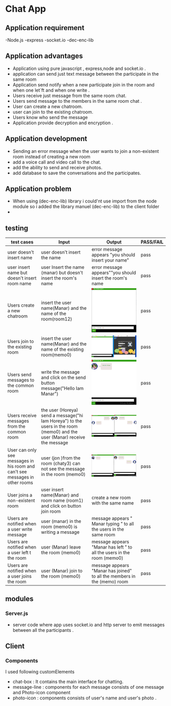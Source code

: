 # Chat App

## Application requirement
-Node.js
-express
-socket.io
-dec-enc-lib


## Application advantages
- Application using pure javascript , express,node and socket.io .
- application can send just text message between  the participate in the same room 
- Application send notify when a new participate join in the room and when one let´ft and when one write .
- Users receive just message from the same room chat.
- Users send message to the members in the same room chat .
- User can create a new chatroom.
- user can join to the existing chatroom.
- Users know who send the message
- Application provide decryption and encryption .
## Application  development 
- Sending an error message when the user wants to join a non-existent room instead of creating a new room
- add a  voice call and video call to the chat.
- add the ability to send and receive photos.
- add database to save the conversations and the participates.
## Application problem 
 - When using (dec-enc-lib) library i could'nt use import from the node module so i added the library manuel (dec-enc-lib) to the client folder 
 - 


## testing
 | test cases | Input   | Output| PASS/FAIL | 
| --------- |---|-|----- | 
|user doesn't insert name  |user doesn't insert the name| error message appears "you should insert your name"| pass |
|user insert name but doesn't insert room name|user Insert the name (manar) but doesn't insert the room's name| error message appears""you should insert the room's name| pass|
|Users create  a new chatroom|insert the user name(Manar) and the name of the room(room12) |![CreateRoom](images/createNewRoom.PNG "create Room")|pass|
|Users join to the existing room |insert the user name(Manar) and the name of the existing room(memo0) |![joinRoom](images/joinRoom.PNG "join room")|pass|
|Users send  messages to the common room|write the message and click on the send button message("Hello Iam Manar") |![SendMessage](images/sendMessage.PNG "send message ")|pass|
|Users receive messages from the common room|  the user (Horeya) send a message("hi Iam Horeya") to the users in the room (memo0) and the user (Manar) receive the message| ![receiveMessage](images/receiveMessage.PNG "receive message message ")|pass|
|User can only see messages in his room and can't see messages in other rooms |user (jon )from the room (chaty3) can not see the message in the room (memo0)|![readMessage](images/roomMember.PNG "read message ") |pass|
|User joins a non-existent room|user insert name(Manar) and room name (room1) and click on button join room | create a new room with the same name |pass|
| Users are notified when a user write message | user (manar) in the room (memo0) is writing a message |message appears " Manar typing " to all the users in the same room|pass|
|Users are notified when a user  left t the room|user (Manar) leave the room (memo0)| message appears "Manar has left " to all the users in the room (memo0)|pass|
| Users are notified when a user joins  the room |user (Manar) join to the room (memo0)| message appears "Manar has joined" to all the members in  the (memo) room|pass|

 ## modules
 ### Server.js
 -  server code where app uses socket.io and http server to emit messages between all the participants .
 ## Client
 ### Components

  I used following customElements  
 -  chat-box : It contains the main interface for chatting.
 - message-line : components for each message consists of one message and Photo-icon component
 - photo-icon : components consists of user's name  and user's photo .
 

